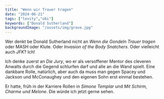 ```yaml
---
title: "Wenn wir Trauer tragen"
date: "2024-06-21"
tags: ["levity","obi"]
keywords: ["Donald Sutherland"]
backgroundImage: "/assets/img/grave.jpg"
---
```

Wer denkt be Donald Sutherland nicht an *Wenn die Gondeln Trauer tragen* oder MASH oder Klute. Oder *Invasion of the Body Snatchers*. Oder vielleicht auch *JFK*? Ich!

Ich denke zuerst an *Die Jury*, wo er als versoffener Mentor des cleveren Anwalts durch die Gegend schlurfen darf und alle an die Wand spielt. Eine dankbare Rolle, natürlich, aber auch da muss man gegen Spacey und Jackson und McConaughey und den eigenen Sohn erst einmal bestehen.

Er hatte, früh in der Karriere Rollen in *Simone Templar* und *Mit Schirm, Charme und Melone*. Die würde ich jetzt gerne sehen.